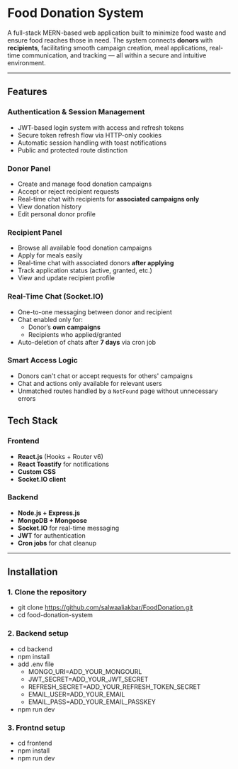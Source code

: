 # Food Donation System

A full-stack MERN-based web application built to minimize food waste and ensure food reaches those in need. The system connects **donors** with **recipients**, facilitating smooth campaign creation, meal applications, real-time communication, and tracking — all within a secure and intuitive environment.

---

## Features

### Authentication & Session Management
- JWT-based login system with access and refresh tokens
- Secure token refresh flow via HTTP-only cookies
- Automatic session handling with toast notifications
- Public and protected route distinction

### Donor Panel
- Create and manage food donation campaigns
- Accept or reject recipient requests
- Real-time chat with recipients for **associated campaigns only**
- View donation history
- Edit personal donor profile

### Recipient Panel
- Browse all available food donation campaigns
- Apply for meals easily
- Real-time chat with associated donors **after applying**
- Track application status (active, granted, etc.)
- View and update recipient profile

### Real-Time Chat (Socket.IO)
- One-to-one messaging between donor and recipient
- Chat enabled only for:
  - Donor’s **own campaigns**
  - Recipients who applied/granted
- Auto-deletion of chats after **7 days** via cron job

### Smart Access Logic
- Donors can't chat or accept requests for others' campaigns
- Chat and actions only available for relevant users
- Unmatched routes handled by a `NotFound` page without unnecessary errors


##  Tech Stack

### Frontend
- **React.js** (Hooks + Router v6)
- **React Toastify** for notifications
- **Custom CSS**
- **Socket.IO client**

### Backend
- **Node.js + Express.js**
- **MongoDB + Mongoose**
- **Socket.IO** for real-time messaging
- **JWT** for authentication
- **Cron jobs** for chat cleanup

---

## Installation

### 1. Clone the repository

  - git clone https://github.com/salwaaliakbar/FoodDonation.git
  - cd food-donation-system

### 2. Backend setup
  - cd backend
  - npm install
  - add .env file
    - MONGO_URI=ADD_YOUR_MONGOURL
    - JWT_SECRET=ADD_YOUR_JWT_SECRET
    - REFRESH_SECRET=ADD_YOUR_REFRESH_TOKEN_SECRET
    - EMAIL_USER=ADD_YOUR_EMAIL
    - EMAIL_PASS=ADD_YOUR_EMAIL_PASSKEY
  - npm run dev

### 3. Frontnd setup
  - cd frontend
  - npm install
  - npm run dev

